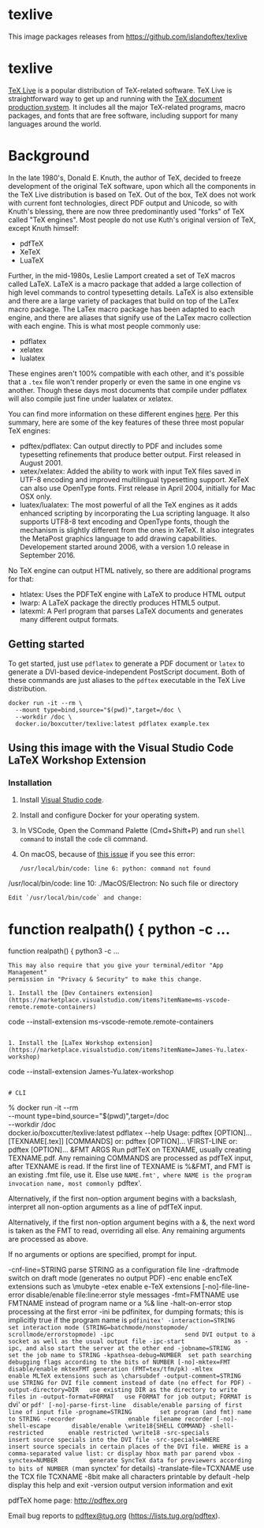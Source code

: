 # texlive

This image packages releases from https://github.com/islandoftex/texlive

# texlive

[TeX Live](https://tug.org/texlive/) is a popular distribution of TeX-related
software. TeX Live is straightforward way to get up and running with the
[TeX document production system](https://tug.org/). It includes all the major
TeX-related programs, macro packages, and fonts that are free software,
including support for many languages around the world.

# Background

In the late 1980's, Donald E. Knuth, the author of TeX, decided to freeze
development of the original TeX software, upon which all the components in
the TeX Live distribution is based on TeX. Out of the box, TeX does not work
with current font technologies, direct PDF output and Unicode, so with Knuth's
blessing, there are now three predominantly used "forks" of TeX called
"TeX engines". Most people do not use Kuth's original version of TeX, except
Knuth himself:
- pdfTeX
- XeTeX
- LuaTeX

Further, in the mid-1980s, Leslie Lamport created a set of TeX macros called
LaTeX. LaTeX is a macro package that added a large collection of high level
commands to control typesetting details. LaTeX is also extensible and there
are a large variety of packages that build on top of the LaTex macro package.
The LaTex macro package has been adapted to each engine, and there are aliases
that signify use of the LaTex macro collection with each engine. This is what
most people commonly use:
- pdflatex
- xelatex
- lualatex

These engines aren't 100% compatible with each other, and it's possible
that a `.tex` file won't render properly or even the same in one engine
vs another. Though these days most documents that compile under pdflatex
will also compile just fine under lualatex or xelatex.

You can find more information on these different engines [here](https://www.overleaf.com/learn/latex/Articles/What%27s_in_a_Name%3A_A_Guide_to_the_Many_Flavours_of_TeX#:~:text=pdfLaTeX%20means%20using%20the%20LaTeX,package%20with%20the%20LuaTeX%20engine). Per this summary, here are some of the key features of these
three most popular TeX engines:

- pdftex/pdflatex: Can output directly to PDF and includes some typesetting
  refinements that produce better output. First released in August 2001.
- xetex/xelatex: Added the ability to work with input TeX files saved in
  UTF-8 encoding and improved multilingual typesetting support. XeTeX
  can also use OpenType fonts. First release in April 2004, initially for
  Mac OSX only.
- luatex/lualatex: The most powerful of all the TeX engines as it adds
  enhanced scripting by incorporating the Lua scripting language. It also
  supports UTF8-8 text encoding and OpenType fonts, though the mechanism
  is slightly different from the ones in XeTeX. It also integrates the
  MetaPost graphics language to add drawing capabilities. Developement
  started around 2006, with a version 1.0 release in September 2016.

No TeX engine can output HTML natively, so there are additional programs
for that:

- htlatex: Uses the PDFTeX engine with LaTeX to produce HTML output
- lwarp: A LaTeX package the directly produces HTML5 output.
- latexml: A Perl program that parses LaTeX documents and generates many 
  different output formats.

## Getting started

To get started, just use `pdflatex` to generate a PDF document or `latex`
to generate a DVI-based device-independent PostScript document. Both of
these commands are just aliases to the `pdftex` executable in the TeX Live
distribution.

```
docker run -it --rm \
  --mount type=bind,source="$(pwd)",target=/doc \
  --workdir /doc \
  docker.io/boxcutter/texlive:latest pdflatex example.tex
```

## Using this image with the Visual Studio Code LaTeX Workshop Extension

### Installation

1. Install [Visual Studio code](https://code.visualstudio.com/).

1. Install and configure Docker for your operating system.

1. In VSCode, Open the Command Palette (Cmd+Shift+P) and run `shell command`
   to install the `code` cli command.

1. On macOS, because of [this issue](https://github.com/microsoft/vscode/issues/141738) if you see this error:
   ```
   /usr/local/bin/code: line 6: python: command not found
/usr/local/bin/code: line 10: ./MacOS/Electron: No such file or directory
   ```
   Edit `/usr/local/bin/code` and change:
   ```
   # function realpath() { python -c ...
   function realpath() { python3 -c ...
   ```
   This may also require that you give your terminal/editor "App Management"
   permission in "Privacy & Security" to make this change.

1. Install the [Dev Containers extension](https://marketplace.visualstudio.com/items?itemName=ms-vscode-remote.remote-containers)
   ```
   code --install-extension ms-vscode-remote.remote-containers
   ```

1. Install the [LaTex Workshop extension](https://marketplace.visualstudio.com/items?itemName=James-Yu.latex-workshop)
   ```
   code --install-extension James-Yu.latex-workshop
   ```

# CLI

```
% docker run -it --rm \
--mount type=bind,source="$(pwd)",target=/doc \
--workdir /doc \
docker.io/boxcutter/texlive:latest pdflatex --help
Usage: pdftex [OPTION]... [TEXNAME[.tex]] [COMMANDS]
or: pdftex [OPTION]... \FIRST-LINE
or: pdftex [OPTION]... &FMT ARGS
Run pdfTeX on TEXNAME, usually creating TEXNAME.pdf.
Any remaining COMMANDS are processed as pdfTeX input, after TEXNAME is read.
If the first line of TEXNAME is %&FMT, and FMT is an existing .fmt file,
use it.  Else use `NAME.fmt', where NAME is the program invocation name,
most commonly `pdftex'.

Alternatively, if the first non-option argument begins with a backslash,
interpret all non-option arguments as a line of pdfTeX input.

Alternatively, if the first non-option argument begins with a &, the
next word is taken as the FMT to read, overriding all else.  Any
remaining arguments are processed as above.

If no arguments or options are specified, prompt for input.

-cnf-line=STRING        parse STRING as a configuration file line
-draftmode              switch on draft mode (generates no output PDF)
-enc                    enable encTeX extensions such as \mubyte
-etex                   enable e-TeX extensions
[-no]-file-line-error   disable/enable file:line:error style messages
-fmt=FMTNAME            use FMTNAME instead of program name or a %& line
-halt-on-error          stop processing at the first error
-ini                    be pdfinitex, for dumping formats; this is implicitly
true if the program name is `pdfinitex'
-interaction=STRING     set interaction mode (STRING=batchmode/nonstopmode/
scrollmode/errorstopmode)
-ipc                    send DVI output to a socket as well as the usual
output file
-ipc-start              as -ipc, and also start the server at the other end
-jobname=STRING         set the job name to STRING
-kpathsea-debug=NUMBER  set path searching debugging flags according to
the bits of NUMBER
[-no]-mktex=FMT         disable/enable mktexFMT generation (FMT=tex/tfm/pk)
-mltex                  enable MLTeX extensions such as \charsubdef
-output-comment=STRING  use STRING for DVI file comment instead of date
(no effect for PDF)
-output-directory=DIR   use existing DIR as the directory to write files in
-output-format=FORMAT   use FORMAT for job output; FORMAT is `dvi' or `pdf'
[-no]-parse-first-line  disable/enable parsing of first line of input file
-progname=STRING        set program (and fmt) name to STRING
-recorder               enable filename recorder
[-no]-shell-escape      disable/enable \write18{SHELL COMMAND}
-shell-restricted       enable restricted \write18
-src-specials           insert source specials into the DVI file
-src-specials=WHERE     insert source specials in certain places of
the DVI file. WHERE is a comma-separated value
list: cr display hbox math par parend vbox
-synctex=NUMBER         generate SyncTeX data for previewers according to
bits of NUMBER (`man synctex' for details)
-translate-file=TCXNAME use the TCX file TCXNAME
-8bit                   make all characters printable by default
-help                   display this help and exit
-version                output version information and exit

pdfTeX home page: <http://pdftex.org>

Email bug reports to pdftex@tug.org (https://lists.tug.org/pdftex).
```
